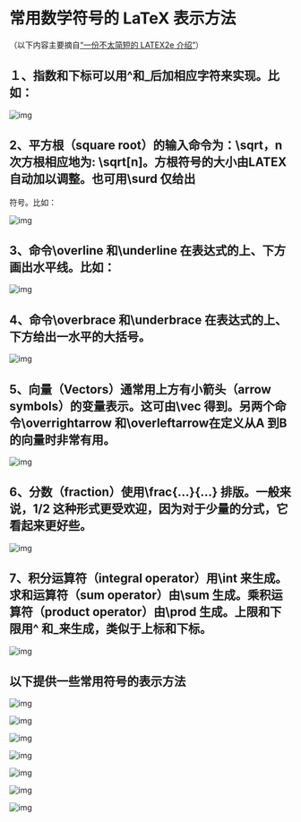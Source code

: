 # 常用数学符号的 LaTeX 表示方法

（以下内容主要摘自[“一份不太简短的 LATEX2e 介绍”](http://www.mohu.org/info/lshort-cn.pdf)）

## １、指数和下标可以用^和_后加相应字符来实现。比如：

![img](http://www.mohu.org/info/symbols/foot.gif)

## 2、平方根（square root）的输入命令为：\sqrt，n 次方根相应地为: \sqrt[n]。方根符号的大小由LATEX自动加以调整。也可用\surd 仅给出

符号。比如：

![img](http://www.mohu.org/info/symbols/sqrt.GIF)

## 3、命令\overline 和\underline 在表达式的上、下方画出水平线。比如：

![img](http://www.mohu.org/info/symbols/overline.GIF)

## 4、命令\overbrace 和\underbrace 在表达式的上、下方给出一水平的大括号。

![img](http://www.mohu.org/info/symbols/brace.GIF)

## 5、向量（Vectors）通常用上方有小箭头（arrow symbols）的变量表示。这可由\vec 得到。另两个命令\overrightarrow 和\overleftarrow在定义从A 到B 的向量时非常有用。

![img](http://www.mohu.org/info/symbols/vec.GIF)

## 6、分数（fraction）使用\frac{...}{...} 排版。一般来说，1/2 这种形式更受欢迎，因为对于少量的分式，它看起来更好些。

![img](http://www.mohu.org/info/symbols/frac.GIF)

## 7、积分运算符（integral operator）用\int 来生成。求和运算符（sum operator）由\sum 生成。乘积运算符（product operator）由\prod 生成。上限和下限用^ 和_来生成，类似于上标和下标。

![img](http://www.mohu.org/info/symbols/int.GIF)

## 以下提供一些常用符号的表示方法

![img](http://www.mohu.org/info/symbols/1.GIF)

![img](http://www.mohu.org/info/symbols/2.GIF)

![img](http://www.mohu.org/info/symbols/3.GIF)

![img](http://www.mohu.org/info/symbols/4.GIF)

![img](http://www.mohu.org/info/symbols/5.GIF)

![img](http://www.mohu.org/info/symbols/6.GIF)

![img](http://www.mohu.org/info/symbols/7.GIF)